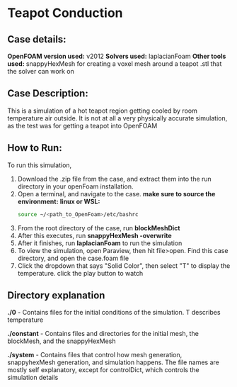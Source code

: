 # Teapot Conduction

## Case details:

**OpenFOAM version used:** v2012
**Solvers used:** laplacianFoam 
**Other tools used:** snappyHexMesh for creating a voxel mesh around a teapot .stl that the solver can work on

## Case Description:

This is a simulation of a hot teapot region getting cooled by room temperature air outside. It is not at all a very physically accurate simulation, as the test was for getting a teapot into OpenFOAM

## How to Run:

To run this simulation, 
1) Download the .zip file from the case, and extract them into the run directory in your openFoam installation. 
2) Open a terminal, and navigate to the case. **make sure to source the environment:**
    **linux or WSL:** 
    ```bash
    source ~/<path_to_OpenFoam>/etc/bashrc
3) From the root directory of the case, run **blockMeshDict**
4) After this executes, run **snappyHexMesh -overwrite**
5) After it finishes, run **laplacianFoam** to run the simulation
6) To view the simulation, open Paraview, then hit file>open. Find this case directory, and open the case.foam file
7) Click the dropdown that says "Solid Color", then select "T" to display the temperature. click the play button to watch

## Directory explanation

**./0** - Contains files for the initial conditions of the simulation. T describes temperature

**./constant** - Contains files and directories for the initial mesh, the blockMesh, and the snappyHexMesh

**./system** - Contains files that control how mesh generation, snappyhexMesh generation, and simulation happens. The file names are mostly self explanatory, except for controlDict, which controls the simulation details

